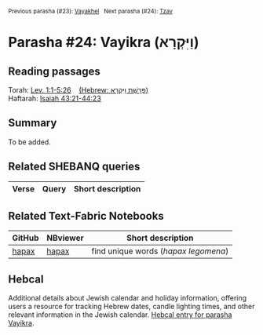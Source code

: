 <sup>Previous parasha (#23): <a href="../23%20-%20Pekudei">Vayakhel</a> &nbsp;&nbsp;Next parasha (#24): <a href="../25%20-%20Tzav">Tzav</a></sup>

# Parasha #24: Vayikra (וַיִּקְרָא)

## Reading passages

Torah: <a href="https://www.stepbible.org/?q=version=NASB2020|reference=Lev.1:1-5:26&options=HNVUG" target="_blank">Lev. 1:1-5:26</a> &nbsp;&nbsp; <a href="https://tikkun.io/#/p/vayikra" target="_blank">(Hebrew: פָּרָשַׁת וַיִּקְרָא)</a><br>
Haftarah: <a href="https://www.stepbible.org/?q=version=NASB2020|reference=Is.43:21-44:23&options=HNVUG" target="_blank">Isaiah 43:21-44:23</a>
## Summary

To be added.

## Related SHEBANQ queries

Verse | Query | Short description
--- | --- | --- 


## Related Text-Fabric Notebooks

GitHub | NBviewer | Short description
---|---|---
[hapax](hapax.ipynb) | <a href="https://nbviewer.org/github/tonyjurg/Parashot/blob/main/WeeklyParasha/24%20-%20Vayikra/hapax.ipynb" target="_blank">hapax</a> | find unique words (*hapax legomena*)

## Hebcal

Additional details about Jewish calendar and holiday information, offering users a resource for tracking Hebrew dates, candle lighting times, and other relevant information in the Jewish calendar. <a href="https://www.hebcal.com/sedrot/vayikra" target="_blank">Hebcal entry for parasha Vayikra</a>.

